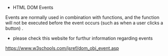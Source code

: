 
*  HTML DOM Events

Events are normally used in combination with functions, and the function will not be executed before the event occurs (such as when a user clicks a button)
.
  * please check this website for furthur information regarding events 
  
https://www.w3schools.com/jsref/dom_obj_event.asp

